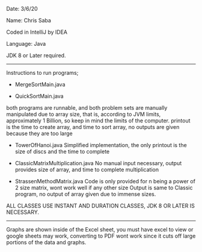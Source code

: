 Date: 3/6/20

Name: Chris Saba

Coded in IntelliJ by IDEA

Language: Java

JDK 8 or Later required.

***********************************************************************
Instructions to run programs;

- MergeSortMain.java

- QuickSortMain.java


both programs are runnable, and both problem sets are manually manipulated due 
to array size, that is, according to JVM limits, approximately 1 Billion, so 
keep in mind the limits of the computer.
printout is the time to create array, and time to sort array, no outputs are given 
because they are too large 

- TowerOfHanoi.java
Simplified implementation, the only printout is the size of discs and the time to complete

- ClassicMatrixMultiplication.java
No manual input necessary, output provides size of array, and time to complete multiplication

- StrassenMethodMatrix.java
Code is only provided for n being a power of 2 size matrix, wont work well if any other size
Output is same to Classic program, no output of array given due to immense sizes.

ALL CLASSES USE INSTANT AND DURATION CLASSES, JDK 8 OR LATER IS NECESSARY.

************************************************************************************
Graphs are shown inside of the Excel sheet, you must have excel to view or google sheets may work,
converting to PDF wont work since it cuts off large portions of the data and graphs.



